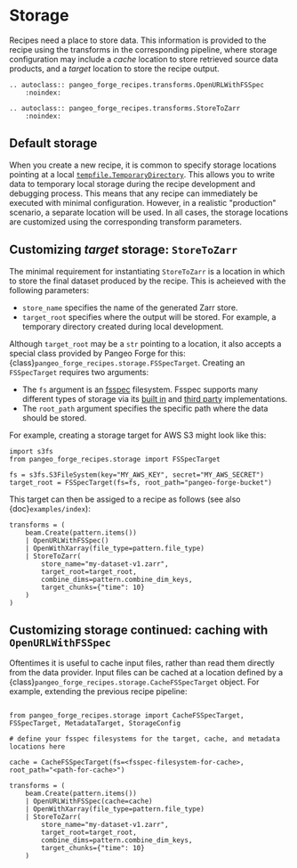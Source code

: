 # Storage

Recipes need a place to store data. This information is provided to the recipe using the transforms in the corresponding pipeline, where storage configuration may include a *cache* location to store retrieved source data products, and a *target* location to store the recipe output.

```{eval-rst}
.. autoclass:: pangeo_forge_recipes.transforms.OpenURLWithFSSpec
    :noindex:
```
```{eval-rst}
.. autoclass:: pangeo_forge_recipes.transforms.StoreToZarr
    :noindex:
```

## Default storage

When you create a new recipe, it is common to specify storage locations pointing at a local [`tempfile.TemporaryDirectory`](https://docs.python.org/3/library/tempfile.html#tempfile.TemporaryDirectory).
This allows you to write data to temporary local storage during the recipe development and debugging process.
This means that any recipe can immediately be executed with minimal configuration.
However, in a realistic "production" scenario, a separate location will be used. In all cases, the storage locations are customized using the corresponding transform parameters.

## Customizing *target* storage: `StoreToZarr`

The minimal requirement for instantiating `StoreToZarr` is a location in which to store the final dataset produced by the recipe. This is acheieved with the following parameters:

* `store_name` specifies the name of the generated Zarr store.
* `target_root` specifies where the output will be stored. For example, a temporary directory created during local development.

Although `target_root` may be a `str` pointing to a location, it also accepts a special class provided by Pangeo Forge for this: {class}`pangeo_forge_recipes.storage.FSSpecTarget`. Creating an ``FSSpecTarget`` requires two arguments:
- The ``fs`` argument is an [fsspec](https://filesystem-spec.readthedocs.io/en/latest/)
  filesystem. Fsspec supports many different types of storage via its
  [built in](https://filesystem-spec.readthedocs.io/en/latest/api.html#built-in-implementations)
  and [third party](https://filesystem-spec.readthedocs.io/en/latest/api.html#other-known-implementations)
  implementations.
- The `root_path` argument specifies the specific path where the data should be stored.

For example, creating a storage target for AWS S3 might look like this:
```{code-block} python
import s3fs
from pangeo_forge_recipes.storage import FSSpecTarget

fs = s3fs.S3FileSystem(key="MY_AWS_KEY", secret="MY_AWS_SECRET")
target_root = FSSpecTarget(fs=fs, root_path="pangeo-forge-bucket")
```

This target can then be assiged to a recipe as follows (see also {doc}`examples/index`):
```{code-block} python
transforms = (
    beam.Create(pattern.items())
    | OpenURLWithFSSpec()
    | OpenWithXarray(file_type=pattern.file_type)
    | StoreToZarr(
        store_name="my-dataset-v1.zarr",
        target_root=target_root,
        combine_dims=pattern.combine_dim_keys,
        target_chunks={"time": 10}
    )
)
```

## Customizing storage continued: caching with `OpenURLWithFSSpec`

Oftentimes it is useful to cache input files, rather than read them directly from the data provider. Input files can be cached at a location defined by a {class}`pangeo_forge_recipes.storage.CacheFSSpecTarget` object. For example, extending the previous recipe pipeline:

```{code-block} python

from pangeo_forge_recipes.storage import CacheFSSpecTarget, FSSpecTarget, MetadataTarget, StorageConfig

# define your fsspec filesystems for the target, cache, and metadata locations here

cache = CacheFSSpecTarget(fs=<fsspec-filesystem-for-cache>, root_path="<path-for-cache>")

transforms = (
    beam.Create(pattern.items())
    | OpenURLWithFSSpec(cache=cache)
    | OpenWithXarray(file_type=pattern.file_type)
    | StoreToZarr(
        store_name="my-dataset-v1.zarr",
        target_root=target_root,
        combine_dims=pattern.combine_dim_keys,
        target_chunks={"time": 10}
    )
```
